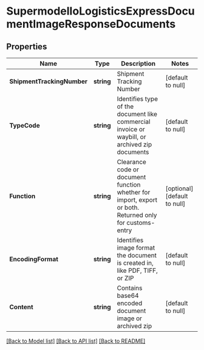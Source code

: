 # SupermodelIoLogisticsExpressDocumentImageResponseDocuments

## Properties
Name | Type | Description | Notes
------------ | ------------- | ------------- | -------------
**ShipmentTrackingNumber** | **string** | Shipment Tracking Number | [default to null]
**TypeCode** | **string** | Identifies type of the document like commercial invoice or waybill, or archived zip documents | [default to null]
**Function** | **string** | Clearance code or document function whether for import, export or both.  Returned only for customs-entry | [optional] [default to null]
**EncodingFormat** | **string** | Identifies image format the document is created in, like PDF, TIFF, or ZIP | [default to null]
**Content** | **string** | Contains base64 encoded document image or archived zip | [default to null]

[[Back to Model list]](../README.md#documentation-for-models) [[Back to API list]](../README.md#documentation-for-api-endpoints) [[Back to README]](../README.md)

